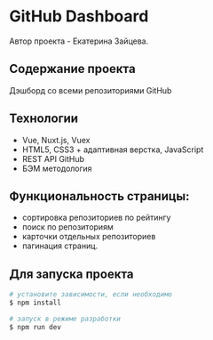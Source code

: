 # GitHub Dashboard
Автор проекта - Екатерина Зайцева.

## Содержание проекта
Дэшборд со всеми репозиториями GitHub

## Технологии
* Vue, Nuxt.js, Vuex
* HTML5, CSS3 + адаптивная верстка, JavaScript
* REST API GitHub
* БЭМ методология

## Функциональность страницы:
* сортировка репозиториев по рейтингу
* поиск по репозиториям 
* карточки отдельных репозиториев
* пагинация страниц.

## Для запуска проекта

```bash
# установите зависимости, если необходимо
$ npm install

# запуск в режиме разработки
$ npm run dev 
